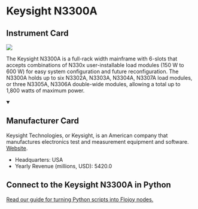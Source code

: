 
# Keysight N3300A

## Instrument Card

<img src="https://v5.airtableusercontent.com/v1/19/19/1691539200000/INJuOT8JrTTmbYYbSk_pLQ/dydYjYcn6yW5QC8szVV-9QwrtEq7PbIYRHNXA7VwuEBu1KvVypFJ3uKLbJNXqUJRqcoaKwscLvXIYCfhpiJLUhrDl9qEieMOIQc26aJ1RXU/nzxZ1YAMh9LiY1geFEoDzkpV3iug_2mI6mNzWNLEttE"/>
<p>The Keysight N3300A is a full-rack width mainframe with 6-slots that accepts combinations of N330x user-installable load modules (150 W to 600 W) for easy system configuration and future reconfiguration. The N3300A holds up to six N3302A, N3303A, N3304A, N3307A load modules, or three N3305A, N3306A double-wide modules, allowing a total up to 1,800 watts of maximum power.</p>

<details open>
<summary><h2>Manufacturer Card</h2></summary>

Keysight Technologies, or Keysight, is an American company that manufactures electronics test and measurement equipment and software. <a href="https://www.keysight.com/us/en/home.html">Website</a>.

<ul>
  <li>Headquarters: USA</li>
  <li>Yearly Revenue (millions, USD): 5420.0</li>
</ul>
</details>

## Connect to the Keysight N3300A in Python

[Read our guide for turning Python scripts into Flojoy nodes.](https://docs.flojoy.ai/custom-nodes/creating-custom-node/)


